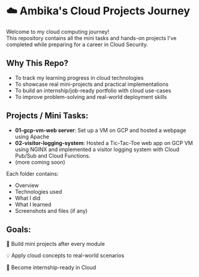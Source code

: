 # ☁️ Ambika's Cloud Projects Journey

Welcome to my cloud computing journey!  
This repository contains all the mini tasks and hands-on projects I've completed while preparing for a career in Cloud Security.

## Why This Repo?
- To track my learning progress in cloud technologies
- To showcase real mini-projects and practical implementations
- To build an internship/job-ready portfolio with cloud use-cases
- To improve problem-solving and real-world deployment skills

## Projects / Mini Tasks:

- **01-gcp-vm-web server**: Set up a VM on GCP and hosted a webpage using Apache
- **02-visitor-logging-system**: Hosted a Tic-Tac-Toe web app on GCP VM using NGINX and implemented a visitor logging system with Cloud Pub/Sub and Cloud Functions.
- (more coming soon)

Each folder contains:
- Overview
- Technologies used
- What I did  
- What I learned  
- Screenshots and files (if any)

## Goals: 
🔨 Build mini projects after every module

💡 Apply cloud concepts to real-world scenarios

🎯 Become internship-ready in Cloud
